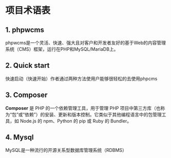 # 项目术语表

## 1. phpwcms

phpwcms是一个灵活、快速、强大且对客户和开发者友好的基于Web的内容管理系统（CMS）框架，运行在PHP和MySQL/MariaDB上。

## 2. Quick start

快速启动（快速开始）作者通过两种方法使用户能够很轻松的去使用phpcms

## 3. Composer

**Composer** 是 PHP 的一个依赖管理工具，用于管理 PHP 项目中第三方库（也称为“包”或“依赖”）的安装、更新和版本控制。它类似于其他编程语言中的包管理工具，如 Node.js 的 npm、Python 的 pip 或 Ruby 的 Bundler。

## 4. Mysql

MySQL是一种流行的开源关系型数据库管理系统（RDBMS）

